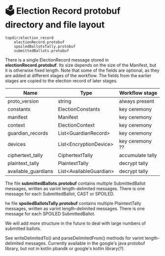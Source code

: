 # 🗳 Election Record protobuf directory and file layout

````
topdir/election_record
    electionRecord.protobuf
    spoiledBallotsTally.protobuf
    submittedBallots.protobuf
````    

There is a single ElectionRecord message stored in __electionRecord.protobuf__. Its size depends on the 
size of the Manifest, but it is otherwise fixed length. Note that some of the fields are optional, as they
are added at different stages of the workflow. The fields from the earlier stages are copied to the election
record of later stages.

| Name                | Type                      | Workflow stage   |
|---------------------|---------------------------|------------------|
| proto_version       | string                    | always present   |
| constants           | ElectionConstants         | key ceremony     |
| manifest            | Manifest                  | key ceremony     |
| context             | ElectionContext           | key ceremony     |
| guardian_records    | List\<GuardianRecord\>    | key ceremony     |
| devices             | List\<EncryptionDevice\>  | key ceremony ??  |
| ciphertext_tally    | CiphertextTally           | accumulate tally |
| plaintext_tally     | PlaintextTally            | decrypt tally    |
| available_guardians | List\<AvailableGuardian\> | decrypt tally    |


The file __submittedBallots.protobuf__ contains multiple SubmittedBallot messages, written as varint length-delimited messages.
There is one message for each SubmittedBallot, CAST or SPOILED.

he file __spoiledBallotsTally.protobuf__ contains multiple PlaintextTally messages, written as varint length-delimited messages.
There is one message for each SPOILED SubmittedBallot.

We will add more structure in the future to deal with large numbers of submitted ballots.

See writeDelimitedTo() and parseDelimitedFrom() methods for varint length-delimited messages. 
Currently available in the google's java protobuf library, but not in kotlin pbandk or google's kotlin library(?).


